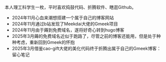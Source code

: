 本人理工科学生一枚，平时喜欢捣鼓代码、折腾软件、瞎逛Github。

* 2024年11月心血来潮想搭建一个属于自己的博客网站
* 2024年11月通过b站发现了Meekdai大佬的Gmeek项目
* 2024年11月由于薅到免费域名，遂将好奇心转到hugo博客
* 2025年3月薅的免费域名近似于跑路了，尽管之前的博客还能用，但是处于种种考虑，重新回到Gmeek的怀抱
* 2025年3月借鉴cao-gift大佬的美化代码终于折腾出属于自己的Gmeek博客：留心笔记